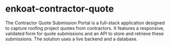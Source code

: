# enkoat-contractor-quote
The Contractor Quote Submission Portal is a full-stack application designed to capture roofing project quotes from contractors. It features a responsive, validated form for quote submissions and an API to store and retrieve these submissions. The solution uses a live backend and a database.
